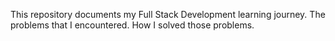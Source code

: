 This repository documents my Full Stack Development learning journey. The problems that I encountered. How I solved those problems.
